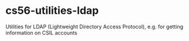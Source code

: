 cs56-utilities-ldap
===================

Utilities for LDAP (Lightweight Directory Access Protocol), e.g. for getting information on CSIL accounts